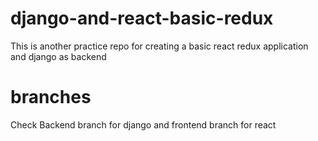 # django-and-react-basic-redux
This is another practice repo for creating a basic react redux application and django as backend

# branches
Check Backend branch for django and frontend branch for react
